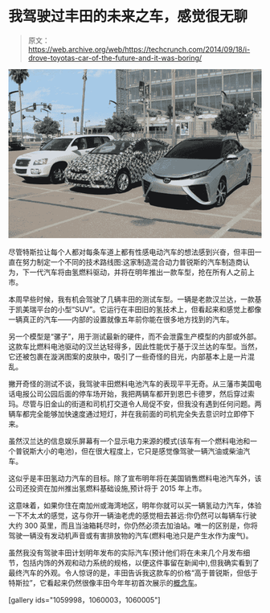 # 我驾驶过丰田的未来之车，感觉很无聊 

> 原文：<https://web.archive.org/web/https://techcrunch.com/2014/09/18/i-drove-toyotas-car-of-the-future-and-it-was-boring/>

![Toyota Fuel Cell cars](img/f5947263563563661a9afa73bff8f044.png)

尽管特斯拉让每个人都对每条车道上都有性感电动汽车的想法感到兴奋，但丰田一直在努力制定一个不同的技术路线图:这家制造混合动力普锐斯的汽车制造商认为，下一代汽车将由氢燃料驱动，并将在明年推出一款车型，抢在所有人之前上市。

本周早些时候，我有机会驾驶了几辆丰田的测试车型。一辆是老款汉兰达，一款基于凯美瑞平台的小型“SUV”。它运行在丰田旧的氢技术上，但看起来和感觉上都像一辆真正的汽车——内部的设置就像五年前你能在很多地方找到的汽车。

另一个模型是“骡子”，用于测试最新的硬件，而不会泄露生产模型的内部或外部。这款车比燃料电池驱动的汉兰达轻得多，因此性能优于基于汉兰达的车型。当然，它还被包裹在漩涡图案的皮肤中，吸引了一些奇怪的目光，内部基本上是一片混乱。

撇开奇怪的测试不谈，我驾驶丰田燃料电池汽车的表现平平无奇。从三藩市美国电话电报公司公园后面的停车场开始，我把两辆车都开到恩巴卡德罗，然后穿过索玛。尽管与旧金山的街道和司机打交道令人局促不安，但我没有遇到任何问题。两辆车都完全能够加快速度通过短灯，并在我前面的司机完全失去意识时立即停下来。

虽然汉兰达的信息娱乐屏幕有一个显示电力来源的模式(该车有一个燃料电池和一个普锐斯大小的电池)，但在很大程度上，它只是感觉像驾驶一辆汽油或柴油汽车。

这似乎是丰田氢动力汽车的目标。除了宣布明年将在美国销售燃料电池汽车外，该公司还投资在加州推出氢燃料基础设施,预计将于 2015 年上市。

这意味着，如果你住在南加州或海湾地区，明年你就可以买一辆氢动力汽车，体验一下不太*太*的感觉，这与你开一辆油老虎的感觉相去甚远:你仍然可以每辆车行驶大约 300 英里，而且当油箱耗尽时，你仍然必须去加油站。唯一的区别是，你将驾驶一辆没有发动机声音或有害排放物的汽车(燃料电池只是产生水作为废气)。

虽然我没有驾驶丰田计划明年发布的实际汽车(预计他们将在未来几个月发布细节，包括内饰的外观和动力系统的规格，以便这件事留在新闻中),但我确实看到了最终汽车的外观。令人惊讶的是，丰田告诉我这款车的价格“高于普锐斯，但低于特斯拉”，它看起来仍然很像丰田今年年初首次展示的[概念车](https://web.archive.org/web/20221007040145/https://beta.techcrunch.com/2014/07/09/fuel-cell-cars-are-going-to-get-a-big-boost-in-california-next-year/)。

[gallery ids="1059998，1060003，1060005"]